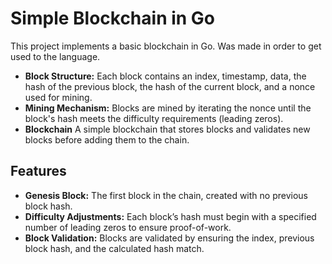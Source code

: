 # Simple Blockchain in Go
This project implements a basic blockchain in Go. Was made in order to get used to the language.

* **Block Structure:** Each block contains an index, timestamp, data, the hash of the previous block, the hash of the current block, and a nonce used for mining.
* **Mining Mechanism:** Blocks are mined by iterating the nonce until the block's hash meets the difficulty requirements (leading zeros).
* **Blockchain** A simple blockchain that stores blocks and validates new blocks before adding them to the chain.

## Features
* **Genesis Block:** The first block in the chain, created with no previous block hash.
* **Difficulty Adjustments:** Each block’s hash must begin with a specified number of leading zeros to ensure proof-of-work.
* **Block Validation:** Blocks are validated by ensuring the index, previous block hash, and the calculated hash match.
